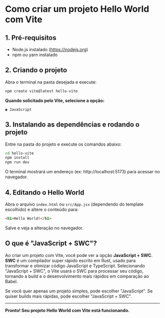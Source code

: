 # Como criar um projeto Hello World com Vite

## 1. Pré-requisitos

- Node.js instalado (https://nodejs.org)
- npm ou yarn instalado

## 2. Criando o projeto

Abra o terminal na pasta desejada e execute:

```bash
npm create vite@latest hello-vite
```

**Quando solicitado pelo Vite, selecione a opção:**

```
◉ JavaScript
```

## 3. Instalando as dependências e rodando o projeto

Entre na pasta do projeto e execute os comandos abaixo:

```bash
cd hello-vite
npm install
npm run dev
```

O terminal mostrará um endereço (ex: http://localhost:5173) para acessar no navegador.

## 4. Editando o Hello World

Abra o arquivo `index.html` ou `src/App.jsx` (dependendo do template escolhido) e altere o conteúdo para:

```html
<h1>Hello World!</h1>
```

Salve e veja a alteração no navegador.

## O que é "JavaScript + SWC"?

Ao criar um projeto com Vite, você pode ver a opção **JavaScript + SWC**.
**SWC** é um compilador super rápido escrito em Rust, usado para transformar e otimizar código JavaScript e TypeScript.
Selecionando "JavaScript + SWC", o Vite usará o SWC para processar seu código, tornando a build e o desenvolvimento mais rápidos em comparação ao Babel.

Se você quer apenas um projeto simples, pode escolher "JavaScript".
Se quiser builds mais rápidas, pode escolher "JavaScript + SWC".

---

**Pronto! Seu projeto Hello World com Vite está funcionando.**
